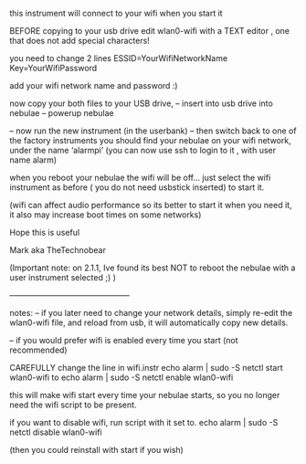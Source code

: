 this instrument will connect to your wifi when you start it

BEFORE copying to your usb drive
edit wlan0-wifi with a TEXT editor , one that does not add special characters!

you need to change 2 lines
ESSID=YourWifiNetworkName
Key=YourWifiPassword

add your wifi network name and password :)

now copy your both files to your USB drive,
– insert into usb drive into nebulae
– powerup nebulae

– now run the new instrument (in the userbank)
– then switch back to one of the factory instruments
you should find your nebulae on your wifi network, under the name ‘alarmpi’
(you can now use ssh to login to it , with user name alarm)

when you reboot your nebulae the wifi will be off…
just select the wifi instrument as before ( you do not need usbstick inserted) to start it.

(wifi can affect audio performance so its better to start it when you need it, it also may increase boot times on some networks)

Hope this is useful

Mark aka TheTechnobear

(Important note: on 2.1.1, Ive found its best NOT to reboot the nebulae with a user instrument selected ;) )

———————————————

notes:
– if you later need to change your network details, simply re-edit the wlan0-wifi file, and reload from usb, it will automatically copy new details.

– if you would prefer wifi is enabled every time you start (not recommended)

CAREFULLY change the line in wifi.instr
echo alarm | sudo -S netctl start wlan0-wifi
to
echo alarm | sudo -S netctl enable wlan0-wifi

this will make wifi start every time your nebulae starts,
so you no longer need the wifi script to be present.

if you want to disable wifi, run script with it set to.
echo alarm | sudo -S netctl disable wlan0-wifi

(then you could reinstall with start if you wish)
